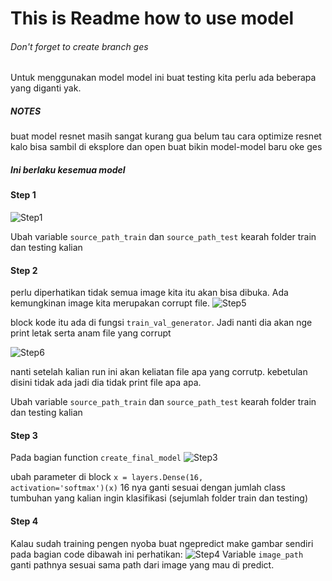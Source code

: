 # This is Readme how to use model
###### Don't forget to create branch ges

Untuk menggunakan model model ini buat testing kita perlu ada beberapa yang diganti yak.
##### NOTES
buat model resnet masih sangat kurang
gua belum tau cara optimize resnet
kalo bisa sambil di eksplore dan open buat bikin model-model baru oke ges


##### Ini berlaku kesemua model

#### Step 1
![Step1](https://cdn.discordapp.com/attachments/463595205308841984/1114490564163936277/image.png)

Ubah variable <code>source_path_train</code> dan <code>source_path_test</code>
kearah folder train dan testing kalian

#### Step 2

perlu diperhatikan tidak semua image kita itu akan bisa dibuka. Ada kemungkinan image kita merupakan corrupt file.
![Step5](https://cdn.discordapp.com/attachments/463595205308841984/1114499891398443008/image.png)

block kode itu ada di fungsi <code>train_val_generator</code>. Jadi nanti dia akan nge print letak serta anam file yang corrupt

![Step6](https://cdn.discordapp.com/attachments/463595205308841984/1114500496330342451/image.png)

nanti setelah kalian run ini akan keliatan file apa yang corrutp. kebetulan disini tidak ada jadi dia tidak print file apa apa.

Ubah variable <code>source_path_train</code> dan <code>source_path_test</code>
kearah folder train dan testing kalian

#### Step 3
Pada bagian function <code>create_final_model</code>
![Step3](https://cdn.discordapp.com/attachments/463595205308841984/1114492702256545904/image.png)

ubah parameter di block <code>x = layers.Dense(16, activation='softmax')(x)</code>
16 nya ganti sesuai dengan jumlah class tumbuhan yang kalian ingin klasifikasi (sejumlah folder train dan testing)


#### Step 4
Kalau sudah training pengen nyoba buat ngepredict make gambar sendiri pada bagian code dibawah ini perhatikan:
![Step4](https://cdn.discordapp.com/attachments/463595205308841984/1114492868137070674/image.png)
Variable <code>image_path</code> ganti pathnya sesuai sama path dari image yang mau di predict.
